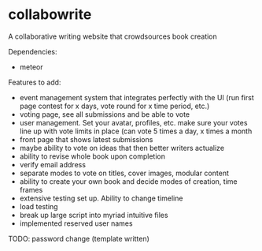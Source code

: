 # collabowrite
A collaborative writing website that crowdsources book creation

Dependencies:
* meteor

Features to add:
* event management system that integrates perfectly with the UI (run first page contest for x days, vote round for x time period, etc.)
* voting page, see all submissions and be able to vote
* user management. Set your avatar, profiles, etc. make sure your votes line up with vote limits in place (can vote 5 times a day, x times a month
* front page that shows latest submissions
* maybe ability to vote on ideas that then better writers actualize
* ability to revise whole book upon completion
* verify email address
* separate modes to vote on titles, cover images, modular content
* ability to create your own book and decide modes of creation, time frames
* extensive testing set up. Ability to change timeline
* load testing
* break up large script into myriad intuitive files
* implemented reserved user names

TODO:
password change (template written)